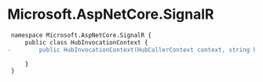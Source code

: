 # Microsoft.AspNetCore.SignalR

``` diff
 namespace Microsoft.AspNetCore.SignalR {
     public class HubInvocationContext {
-        public HubInvocationContext(HubCallerContext context, string hubMethodName, object[] hubMethodArguments);

     }
 }
```
